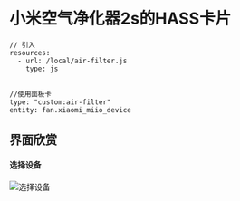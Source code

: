# 小米空气净化器2s的HASS卡片


```
// 引入
resources:
  - url: /local/air-filter.js
    type: js


//使用面板卡
type: "custom:air-filter"
entity: fan.xiaomi_miio_device

```


## 界面欣赏

#### 选择设备
![选择设备](https://raw.githubusercontent.com/shaonianzhentan/lovelace-air-filter/master/screenshots/1.png)
